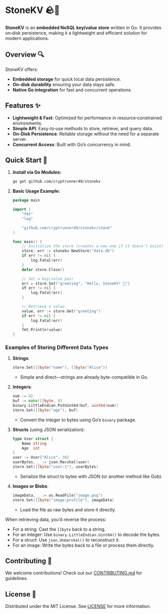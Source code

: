 # StoneKV 🪨🚀

**StoneKV** is an **embedded NoSQL key/value store** written in Go. It provides on‑disk persistence, making it a lightweight and efficient solution for modern applications.

## Overview 🔍

StoneKV offers:

- **Embedded storage** for quick local data persistence.
- **On‑disk durability** ensuring your data stays safe.
- **Native Go integration** for fast and concurrent operations.

## Features ✨

- **Lightweight & Fast**: Optimized for performance in resource‑constrained environments.
- **Simple API**: Easy-to‑use methods to store, retrieve, and query data.
- **On‑Disk Persistence**: Reliable storage without the need for a separate server.
- **Concurrent Access**: Built with Go’s concurrency in mind.

## Quick Start 🚀

1. **Install via Go Modules:**

   ```bash
   go get github.com/cryptrunner49/stonekv
   ```  

2. **Basic Usage Example:**

   ```go
   package main  

   import (
       "fmt"
       "log"

       "github.com/cryptrunner49/stonekv/stone"
   )

   func main() {
       // Initialize the store (creates a new one if it doesn't exist)
       store, err := stonekv.NewStore("data.db")
       if err != nil {
           log.Fatal(err)
       }
       defer store.Close()

       // Set a key/value pair
       err = store.Set("greeting", "Hello, StoneKV! 👋")
       if err != nil {
           log.Fatal(err)
       }

       // Retrieve a value
       value, err := store.Get("greeting")
       if err != nil {
           log.Fatal(err)
       }
       fmt.Println(value)
   }
   ```

### Examples of Storing Different Data Types

1. **Strings**:

   ```go
   store.Set([]byte("name"), []byte("Alice"))
   ```

   - Simple and direct—strings are already byte-compatible in Go.

2. **Integers**:

   ```go
   num := 42
   buf := make([]byte, 8)
   binary.LittleEndian.PutUint64(buf, uint64(num))
   store.Set([]byte("age"), buf)
   ```

   - Convert the integer to bytes using Go’s `binary` package.

3. **Structs** (using JSON serialization):

   ```go
   type User struct {
       Name string
       Age  int
   }
   user := User{"Alice", 30}
   userBytes, _ := json.Marshal(user)
   store.Set([]byte("user:1"), userBytes)
   ```

   - Serialize the struct to bytes with JSON (or another method like Gob).

4. **Images or Blobs**:

   ```go
   imageData, _ := os.ReadFile("image.png")
   store.Set([]byte("image:profile"), imageData)
   ```

   - Load the file as raw bytes and store it directly.

When retrieving data, you’d reverse the process:

- For a string: Cast the `[]byte` back to a string.
- For an integer: Use `binary.LittleEndian.Uint64()` to decode the bytes.
- For a struct: Use `json.Unmarshal()` to reconstruct it.
- For an image: Write the bytes back to a file or process them directly.

## Contributing 🤝

We welcome contributions! Check out our [CONTRIBUTING.md](./CONTRIBUTING.md) for guidelines.

## License 📜

Distributed under the MIT License. See [LICENSE](./LICENSE) for more information.
